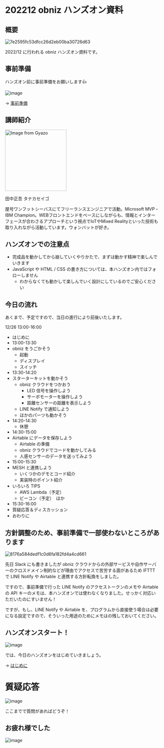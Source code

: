 # 202212 obniz ハンズオン資料

## 概要

![7e2595fc53dfcc26d2eb00ba30726d63](https://i.gyazo.com/7e2595fc53dfcc26d2eb00ba30726d63.png)

2022/12 に行われる obniz ハンズオン資料です。

## 事前準備

ハンズオン前に事前準備をお願いします👍

![image](https://i.gyazo.com/0b45133da885fa0da13a7f1c12156674.png)

→ [事前準備](00-preparation/README.md)

## 講師紹介

<img src="https://i.gyazo.com/0116e8a74666ace1a45096ae02b54347.jpg" alt="Image from Gyazo" width="200"/>

田中正吾 タナカセイゴ

屋号ワンフットシーバスにてフリーランスエンジニアで活動。Microsoft MVP・IBM Champion。WEBフロントエンドをベースにしながらも、情報とインターフェースが合わさるアプローチという視点でIoTやMixed Realityといった技術も取り入れながら活動しています。ウォンバットが好き。

## ハンズオンでの注意点

- 完成品を動かしてから崩していくやりかたで、まずは動かす精神で楽しんでいきます
- JavaScript や HTML / CSS の書き方については、本ハンズオン内ではフォローしません
  - わからなくても動かして楽しんでいく設計にしているのでご安心ください


## 今日の流れ

あくまで、予定ですので、当日の進行により前後いたします。

12/26 13:00-16:00

- はじめに
- 13:00-13:30
- obniz をうごかそう
  - 起動
  - ディスプレイ
  - スイッチ
- 13:30-14:20
- スターターキットを動かそう
  - obniz クラウドをつかおう
    - LED 信号を操作しよう
    - サーボモーターを操作しよう
    - 距離センサーの距離を表示しよう
  - LINE Notify で通知しよう
  - ほかのパーツも動かそう
- 14:20-14:30
  - 休憩
- 14:30-15:00
- Airtable にデータを保存しよう
  - Airtable の準備
  - obniz クラウドでコードを動かしてみる
  - 人感センサーのデータを送ってみよう
- 15:00-15:30
- MESH と連携しよう
  - いくつかのデモとコード紹介
  - 実装時のポイント紹介
- いろいろ TIPS
  - AWS Lambda（予定）
  - ビーコン（予定）　ほか
- 15:30-16:00
- 質疑応答＆ディスカッション
- おわりに

## 方針調整のため、事前準備で一部使わないところがあります

![8176a584dedf1c0d6fa182fd4a4cd661](https://i.gyazo.com/8176a584dedf1c0d6fa182fd4a4cd661.png)

先日 Slack にも書きましたが obniz クラウドからの外部サービスや自作サーバーのクロスドメイン制約などが理由でアクセスで苦労する面があるため IFTTT で LINE Notify や Airtable と連携する方針転換をしました。

ですので、事前準備で行った LINE Notify のアクセストークンのメモや Airtable の API キーのメモは、本ハンズオンでは使わなくなりました。せっかく対応いただいたのにすいません！

ですが、もし、LINE Notify や Airtable を、プログラムから直接使う場合は必要になる設定ですので、そういった用途のためにメモはの残しておいてください。

## ハンズオンスタート！

![image](https://i.gyazo.com/9e0eefffd6cf76fc45e70b1ac8a7f838.png)

では、今日のハンズオンをはじめていきましょう。

→ [はじめに](01-introduction.md)

# 質疑応答

![image](https://i.gyazo.com/aba8ccd625e7320883851b71ebd0caf2.png)

ここまでで質問があればどうぞ！

## お疲れ様でした

![image](https://i.gyazo.com/5a6aa1d064fcd403fa67091c7d0e417a.png)

